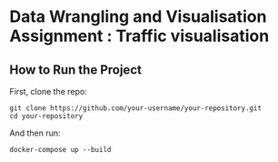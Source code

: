 # Data Wrangling and Visualisation Assignment : Traffic visualisation
## How to Run the Project
First, clone the repo:
```
git clone https://github.com/your-username/your-repository.git
cd your-repository
```
And then run:
```
docker-compose up --build
```

